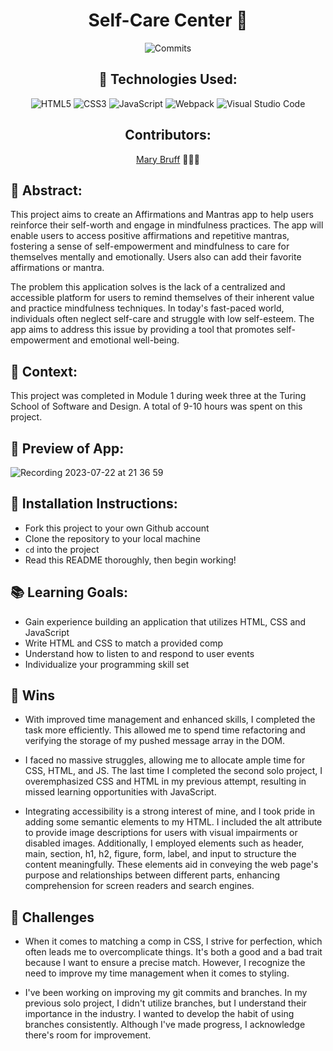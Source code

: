 <div align="center">
  
# Self-Care Center 🎐
![Commits](https://badgen.net/github/last-commit/MaryBruff/self-care-center?icon=github)

## 💾 Technologies Used:
![HTML5](https://img.shields.io/badge/html5-%23E34F26.svg?style=for-the-badge&logo=html5&logoColor=white)
![CSS3](https://img.shields.io/badge/css3-%231572B6.svg?style=for-the-badge&logo=css3&logoColor=white)
![JavaScript](https://img.shields.io/badge/javascript-%23323330.svg?style=for-the-badge&logo=javascript&logoColor=%23F7DF1E)
![Webpack](https://img.shields.io/badge/webpack-%238DD6F9.svg?style=for-the-badge&logo=webpack&logoColor=black)
![Visual Studio Code](https://img.shields.io/badge/Visual%20Studio%20Code-0078d7.svg?style=for-the-badge&logo=visual-studio-code&logoColor=white)


## Contributors:
[Mary Bruff](https://github.com/MaryBruff) 🧘🏼‍♀️

</div>


## 💭 Abstract:
This project aims to create an Affirmations and Mantras app to help users reinforce their self-worth and engage in mindfulness practices. The app will enable users to access positive affirmations and repetitive mantras, fostering a sense of self-empowerment and mindfulness to care for themselves mentally and emotionally. Users also can add their favorite affirmations or mantra. 

The problem this application solves is the lack of a centralized and accessible platform for users to remind themselves of their inherent value and practice mindfulness techniques. In today's fast-paced world, individuals often neglect self-care and struggle with low self-esteem. The app aims to address this issue by providing a tool that promotes self-empowerment and emotional well-being.

## 📝  Context:
This project was completed in Module 1 during week three at the Turing School of Software and Design. A total of 9-10 hours was spent on this project.

##  🎥  Preview of App:

![Recording 2023-07-22 at 21 36 59](https://github.com/MaryBruff/self-care-center/assets/128327004/4941d4eb-0bb6-4c55-a80d-1fa4bec7bf95)

## 🔧 Installation Instructions:
- Fork this project to your own Github account
- Clone the repository to your local machine
- `cd` into the project
- Read this README thoroughly, then begin working!


## 📚 Learning Goals:
- Gain experience building an application that utilizes HTML, CSS and JavaScript
- Write HTML and CSS to match a provided comp
- Understand how to listen to and respond to user events
- Individualize your programming skill set

## 🥇 Wins

- With improved time management and enhanced skills, I completed the task more efficiently. This allowed me to spend time refactoring and verifying the storage of my pushed message array in the DOM.

- I faced no massive struggles, allowing me to allocate ample time for CSS, HTML, and JS. The last time I completed the second solo project, I overemphasized CSS and HTML in my previous attempt, resulting in missed learning opportunities with JavaScript.

- Integrating accessibility is a strong interest of mine, and I took pride in adding some semantic elements to my HTML. I included the alt attribute to provide image descriptions for users with visual impairments or disabled images. Additionally, I employed elements such as header, main, section, h1, h2, figure, form, label, and input to structure the content meaningfully. These elements aid in conveying the web page's purpose and relationships between different parts, enhancing comprehension for screen readers and search engines.

## 🚧 Challenges
- When it comes to matching a comp in CSS, I strive for perfection, which often leads me to overcomplicate things. It's both a good and a bad trait because I want to ensure a precise match. However, I recognize the need to improve my time management when it comes to styling.
  
* I've been working on improving my git commits and branches. In my previous solo project, I didn't utilize branches, but I understand their importance in the industry. I wanted to develop the habit of using branches consistently. Although I've made progress, I acknowledge there's room for improvement.
